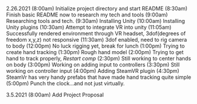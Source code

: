 2.26.2021
(8:00am)  Initialize project directory and start README
(8:30am)  Finish basic README now to research my tech and tools
(9:00am)  Researching tools and tech.
(9:30am)  Installing Unity 
(10:00am) Installing Unity plugins 
(10:30am) Attempt to integrate VR into unity 
(11:05am) Successfully rendered environment through VR headset, 3dof(degrees of freedom x,y,z) not responsive
(11:30am) 3dof enabled, need to rig camera to body
(12:00pm) No luck rigging yet, break for lunch
(1:00pm)  Trying to create hand tracking
(1:30pm)  Rough hand model
(2:00pm)  Trying to get hand to track properly, *Restart comp*
(2:30pm)  Still working to center hands on body
(3:00pm)  Working on adding input to controllers
(3:30pm)  Still working on controller input
(4:00pm)  Adding SteamVR plugin
(4:30pm)  SteamVr has very handy prefabs that have made hand tracking quite simple
(5:00pm)  Punch the clock...and not just virtually.

3.5.2021
(8:00am)  Add Project Proposal